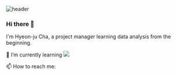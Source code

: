 ![header](https://capsule-render.vercel.app/api?type=soft&color=FFA07A&height=300&section=header&text=Hyeonju%20Cha&fontSize=90&fontColor=ffffff)

### Hi there 👋

I'm Hyeon-ju Cha, a project manager learning data analysis from the beginning.

🌱 I’m currently learning
<img src="https://img.shields.io/badge/Python-3776AB?style=for-the-badge&logo=Python&logoColor=white">

📫 How to reach me:
 
